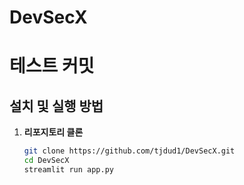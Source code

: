 # DevSecX
# 테스트 커밋
## 설치 및 실행 방법

1. **리포지토리 클론**
   ```bash
   git clone https://github.com/tjdud1/DevSecX.git
   cd DevSecX
   streamlit run app.py
